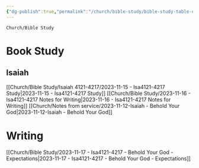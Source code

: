 ```yaml
---
{"dg-publish":true,"permalink":"/church/bible-study/bible-study-table-of-contents/","tags":["bible","church/bibleStudy"]}
---
```



```ActivityHistory
Church/Bible Study
```
# Book Study

## Isaiah
[[Church/Bible Study/Isaiah 4121-4217/2023-11-15 - Isa4121-4217 Study\|2023-11-15 - Isa4121-4217 Study]]
[[Church/Bible Study/2023-11-16 - Isa4121-4217 Notes for Writing\|2023-11-16 - Isa4121-4217 Notes for Writing]]
[[Church/Notes from service/2023-11-12-Isaiah - Behold Your God\|2023-11-12-Isaiah - Behold Your God]]
# Writing
[[Church/Bible Study/2023-11-17 - Isa4121-4217 - Behold Your God - Expectations\|2023-11-17 - Isa4121-4217 - Behold Your God - Expectations]]

